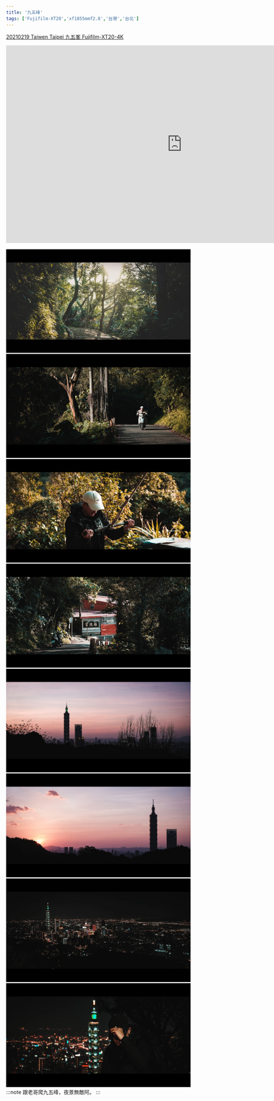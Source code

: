 ```yaml
---
title: '九五峰'
tags: ['Fujifilm-XT20','xf1855mmf2.8','台灣','台北']
---
```

[20210219 Taiwen Taipei 九五峯 Fujifilm-XT20-4K](https://www.youtube.com/watch?v=Iv7akAwLkzU&list=PL0OXdBIpu2-y089dJTpA3LBZACBOaCnBW&index=5)

<div className="video-container">
  <iframe 
    width="960" 
    height="540" 
    src="https://www.youtube.com/embed/Iv7akAwLkzU?si=RI6fcoHGvtHQ3b9U" 
    title="YouTube video player" 
    frameborder="0" 
    allow="accelerometer; autoplay; clipboard-write; encrypted-media; gyroscope; picture-in-picture; web-share" 
    allowfullscreen>
  </iframe>
</div>

![001](./img/instagram_output/202102/003.webp)
![003](./img/instagram_output/202102/005.webp)
![003](./img/instagram_output/202102/011.webp)
![003](./img/instagram_output/202102/008.webp)
![003](./img/instagram_output/202102/019.webp)
![002](./img/instagram_output/202102/013.webp)
![003](./img/instagram_output/202102/001.webp)
![003](./img/instagram_output/202102/026.webp)
:::note 
跟老哥爬九五峰，夜景無敵阿。
:::